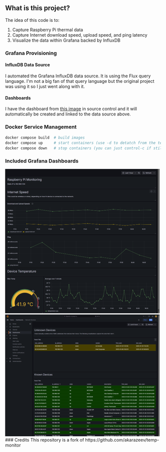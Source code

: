 ## What is this project?

The idea of this code is to:
1. Capture Raspberry Pi thermal data
2. Capture Internet download speed, upload speed, and ping latency
3. Visualize the data within Grafana backed by InfluxDB

### Grafana Provisioning
#### InfluxDB Data Source
I automated the Grafana InfluxDB data source. It is using the Flux query language. I'm not a big fan of that query language but the original project was using it so I just went along with it.

#### Dashboards
I have the dashboard from [this image](img/speed_and_temp_dashboard.png) in source control and it will automatically be created and linked to the data source above.

### Docker Service Management
```bash
docker compose build  # build images
docker compose up     # start containers (use -d to detatch from the terminal)
docker compose down   # stop containers (you can just control-c if still attached)
```

### Included Grafana Dashboards
<img src="img/speed_and_temp_dashboard.png" width="500px">
<img src="img/Screenshot 2025-01-10 211412.png" width="500px">
### Credits
This repository is a fork of https://github.com/akarazeev/temp-monitor
